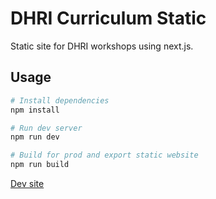 # DHRI Curriculum Static

Static site for DHRI workshops using next.js. 

## Usage

```bash
# Install dependencies
npm install

# Run dev server
npm run dev

# Build for prod and export static website
npm run build
```
[Dev site](https://63f63c414864f4116d3e4a82--curious-frangollo-6adf45.netlify.app/)
